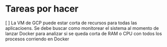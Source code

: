 # Tareas por hacer
[ ] La VM de GCP puede estar corta de recursos para todas las aplicacioens. Se debe buscar como monitorear el sistema al momento de lanzar Docker para analizar si se queda corta de RAM o CPU con todos los procesos corriendo en Docker
